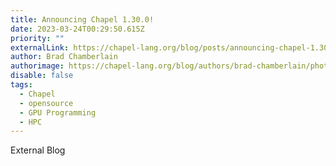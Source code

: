 ```yaml
---
title: Announcing Chapel 1.30.0!
date: 2023-03-24T00:29:50.615Z
priority: ""
externalLink: https://chapel-lang.org/blog/posts/announcing-chapel-1.30/
author: Brad Chamberlain
authorimage: https://chapel-lang.org/blog/authors/brad-chamberlain/photo.jpg
disable: false
tags:
  - Chapel
  - opensource
  - GPU Programming
  - HPC
---
```

E﻿xternal Blog